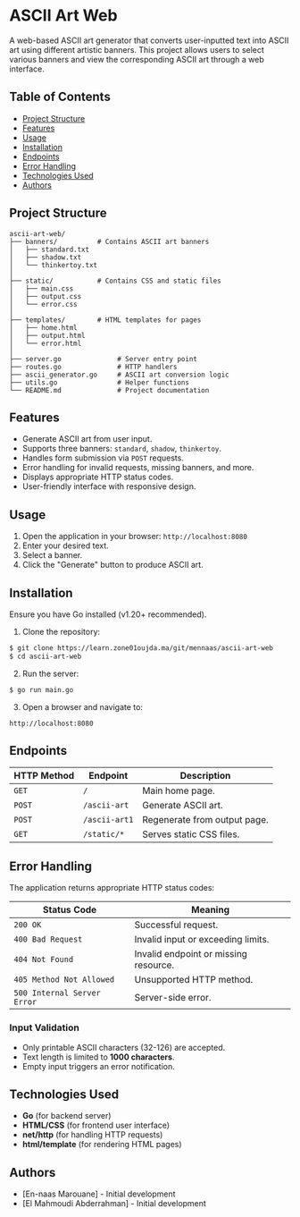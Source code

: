 # ASCII Art Web

A web-based ASCII art generator that converts user-inputted text into ASCII art using different artistic banners. This project allows users to select various banners and view the corresponding ASCII art through a web interface.

## Table of Contents

- [Project Structure](#project-structure)
- [Features](#features)
- [Usage](#usage)
- [Installation](#installation)
- [Endpoints](#endpoints)
- [Error Handling](#error-handling)
- [Technologies Used](#technologies-used)
- [Authors](#authors)

## Project Structure

```
ascii-art-web/
├── banners/          # Contains ASCII art banners
│   ├── standard.txt
│   ├── shadow.txt
│   └── thinkertoy.txt
│
├── static/           # Contains CSS and static files
│   ├── main.css
│   ├── output.css
│   └── error.css
│
├── templates/        # HTML templates for pages
│   ├── home.html
│   ├── output.html
│   └── error.html
│
├── server.go              # Server entry point
├── routes.go              # HTTP handlers
├── ascii_generator.go     # ASCII art conversion logic
├── utils.go               # Helper functions
└── README.md              # Project documentation
```

## Features

- Generate ASCII art from user input.
- Supports three banners: `standard`, `shadow`, `thinkertoy`.
- Handles form submission via `POST` requests.
- Error handling for invalid requests, missing banners, and more.
- Displays appropriate HTTP status codes.
- User-friendly interface with responsive design.

## Usage

1. Open the application in your browser: `http://localhost:8080`
2. Enter your desired text.
3. Select a banner.
4. Click the "Generate" button to produce ASCII art.

## Installation

Ensure you have Go installed (v1.20+ recommended).

1. Clone the repository:

```bash
$ git clone https://learn.zone01oujda.ma/git/mennaas/ascii-art-web
$ cd ascii-art-web
```

2. Run the server:

```bash
$ go run main.go
```

3. Open a browser and navigate to:

```
http://localhost:8080
```

## Endpoints

| HTTP Method | Endpoint      | Description                  |
| ----------- | ------------- | ---------------------------- |
| `GET`       | `/`           | Main home page.              |
| `POST`      | `/ascii-art`  | Generate ASCII art.          |
| `POST`      | `/ascii-art1` | Regenerate from output page. |
| `GET`       | `/static/*`   | Serves static CSS files.     |

## Error Handling

The application returns appropriate HTTP status codes:

| Status Code                 | Meaning                               |
| --------------------------- | ------------------------------------- |
| `200 OK`                    | Successful request.                   |
| `400 Bad Request`           | Invalid input or exceeding limits.    |
| `404 Not Found`             | Invalid endpoint or missing resource. |
| `405 Method Not Allowed`    | Unsupported HTTP method.              |
| `500 Internal Server Error` | Server-side error.                    |

### Input Validation

- Only printable ASCII characters (32-126) are accepted.
- Text length is limited to **1000 characters**.
- Empty input triggers an error notification.

## Technologies Used

- **Go** (for backend server)
- **HTML/CSS** (for frontend user interface)
- **net/http** (for handling HTTP requests)
- **html/template** (for rendering HTML pages)

## Authors

- [En-naas Marouane] - Initial development
- [El Mahmoudi Abderrahman] - Initial development


